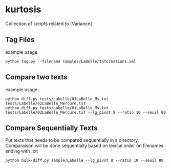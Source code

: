 # kurtosis

Collection of scripts related to [Variance]

## Tag Files
example usage
```
python tag.py --filename samples/LaBelle/Informations.xml
```

## Compare two texts
example usage
```
python diff.py tests/Labelle/01LaBelle_Ms.txt tests/Labelle/02LaBelle_Mercure.txt
python diff.py tests/Labelle/01LaBelle_Ms.txt tests/Labelle/02LaBelle_Mercure.txt --lg_pivot 8 --ratio 10 --seuil 80 
```

## Compare Sequentially Texts
Put texts that needs to be compared sequentially in a directory. Comparaison will be done sequentially based on lexical order on filenames ending with .txt
```
python bulk-diff.py sample/Labelle --lg_pivot 8 --ratio 10 --seuil 80  
```

